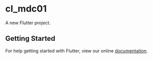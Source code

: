 # cl_mdc01

A new Flutter project.

## Getting Started

For help getting started with Flutter, view our online
[documentation](https://flutter.io/).

